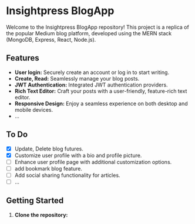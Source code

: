 # Insightpress BlogApp

Welcome to the Insightpress BlogApp repository! This project is a replica of the popular Medium blog platform, developed using the MERN stack (MongoDB, Express, React, Node.js).

## Features

- **User login:** Securely create an account or log in to start writing.
- **Create, Read:** Seamlessly manage your blog posts.
- **JWT Authentication:** Integrated JWT authentication providers.
- **Rich Text Editor:** Craft your posts with a user-friendly, feature-rich text editor.
- **Responsive Design:** Enjoy a seamless experience on both desktop and mobile devices.
- ...

## To Do

- [x] Update, Delete blog futures.
- [x] Customize user profile with a bio and profile picture.
- [ ] Enhance user profile page with additional customization options.
- [ ] add bookmark blog feature.
- [ ] Add social sharing functionality for articles.
- [ ] ...

## Getting Started

1. **Clone the repository:**

